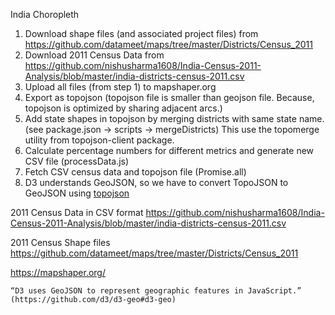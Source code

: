 India Choropleth

1. Download shape files (and associated project files) from https://github.com/datameet/maps/tree/master/Districts/Census_2011
2. Download 2011 Census Data from https://github.com/nishusharma1608/India-Census-2011-Analysis/blob/master/india-districts-census-2011.csv
3. Upload all files (from step 1) to mapshaper.org
4. Export as topojson (topojson file is smaller than geojson file. Because, topojson is optimized by sharing adjacent arcs.)
5. Add state shapes in topojson by merging districts with same state name. (see package.json -> scripts -> mergeDistricts) This use the topomerge utility from topojson-client package.
6. Calculate percentage numbers for different metrics and generate new CSV file (processData.js)
7. Fetch CSV census data and topojson file (Promise.all)
8. D3 understands GeoJSON, so we have to convert TopoJSON to GeoJSON using [topojson](https://github.com/topojson/topojson)










2011 Census Data in CSV format
https://github.com/nishusharma1608/India-Census-2011-Analysis/blob/master/india-districts-census-2011.csv

2011 Census Shape files
https://github.com/datameet/maps/tree/master/Districts/Census_2011

https://mapshaper.org/

    “D3 uses GeoJSON to represent geographic features in JavaScript.”  (https://github.com/d3/d3-geo#d3-geo)


